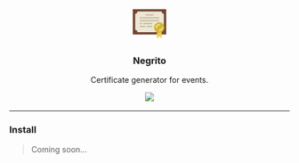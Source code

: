 <p align="center">
  <img src="./diploma.png" width="60" />
  <h3 align="center">Negrito</h3>
  <p align="center">Certificate generator for events.</p>

  <!-- Screenshot demo here
  <p align="center">
    <img src="./diploma.png" style="width: 100%; height: auto" />
  </p>
  -->

  <p align="center">
  <a href="http://standardjs.com/">
    <img src="https://img.shields.io/badge/code%20style-standard-brightgreen.svg">
  </a>
  </p>
</p>

---

### Install

> Coming soon...